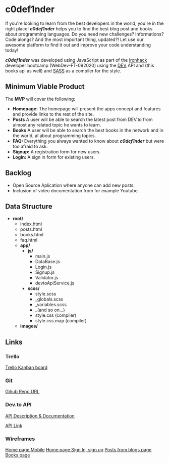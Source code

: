 # c0def1nder

If you're looking to learn from the best developers in the world, you're in the right place! **_c0def1nder_** helps you to find the best blog post and books about programming languages. Do you need new challenges? Informations? Code alongs? And the most important thing, updated?! Let use our awesome platform to find it out and improve your code understanding today!

**_c0def1nder_** was developed using JavaScript as part of the [Ironhack](https://www.ironhack.com/) developer bootcamp (WebDev-FT-092020) using the [DEV](https://www.dev.to/) API and (this books api as well) and [SASS](https://sass-lang.com/) as a compiler for the style.

## Minimum Viable Product

The **MVP** will cover the following:

- **Homepage:** The homepage will present the apps concept and features and provide links to the rest of the site.
- **Posts** A user will be able to search the latest post from DEV.to from almost any related topic he wants to learn.
- **Books** A user will be able to search the best books in the network and in the world, al about programming topics.
- **FAQ:** Everything you always wanted to know about **_c0def1nder_** but were too afraid to ask.
- **Signup:** A registration form for new users.
- **Login:** A sign in form for existing users.

## Backlog

- Open Source Aplication where anyone can add new posts.
- Inclusion of video documentation from for example Youtube.

## Data Structure

- **root/**
  - index.html
  - posts.html
  - books.html
  - faq.html
  - **app/**
    - **js/**
      - main.js
      - DataBase.js
      - Login.js
      - Signup.js
      - Validator.js
      - devtoApiService.js
    - **scss/**
      - style.scss
      - \_globals.scss
      - \_variables.scss
      - \_(and so on...)
      - style.css (compiler)
      - style.css.map (compiler)
  - **images/**

## Links

### Trello

[Trello Kanban board](https://trello.com/b/C8MiEmju)

### Git

[Gihub Repo URL](https://github.com/paniaguaadrian/c0def1nder)

### Dev.to API

[API Description & Documentation](https://docs.dev.to/api/index.html)

[API Link](https://dev.to/api/articles?tag=)

### Wireframes

[Home page Mobile](https://ibb.co/sF995zL)
[Home page Sign In, sign up](https://ibb.co/0VMMP3T)
[Posts from blogs page](https://ibb.co/54w0yGX)
[Books page](https://ibb.co/pw8ctBK)
